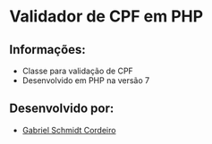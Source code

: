 # Validador de CPF em PHP

## Informações:
- Classe para validação de CPF
- Desenvolvido em PHP na versão 7

## Desenvolvido por:
- [Gabriel Schmidt Cordeiro](https://www.linkedin.com/in/gabriel-schmidt-cordeiro-199262103/)

